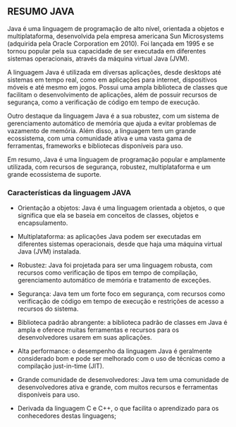 ## RESUMO JAVA

Java é uma linguagem de programação de alto nível, orientada a objetos e multiplataforma, desenvolvida pela empresa americana Sun Microsystems (adquirida pela Oracle Corporation em 2010). Foi lançada em 1995 e se tornou popular pela sua capacidade de ser executada em diferentes sistemas operacionais, através da máquina virtual Java (JVM).

A linguagem Java é utilizada em diversas aplicações, desde desktops até sistemas em tempo real, como em aplicações para internet, dispositivos móveis e até mesmo em jogos. Possui uma ampla biblioteca de classes que facilitam o desenvolvimento de aplicações, além de possuir recursos de segurança, como a verificação de código em tempo de execução.

Outro destaque da linguagem Java é a sua robustez, com um sistema de gerenciamento automático de memória que ajuda a evitar problemas de vazamento de memória. Além disso, a linguagem tem um grande ecossistema, com uma comunidade ativa e uma vasta gama de ferramentas, frameworks e bibliotecas disponíveis para uso.

Em resumo, Java é uma linguagem de programação popular e amplamente utilizada, com recursos de segurança, robustez, multiplataforma e um grande ecossistema de suporte.

### Características da linguagem JAVA

* Orientação a objetos: Java é uma linguagem orientada a objetos, o que significa que ela se baseia em conceitos de classes, objetos e encapsulamento.

* Multiplataforma: as aplicações Java podem ser executadas em diferentes sistemas operacionais, desde que haja uma máquina virtual Java (JVM) instalada.

* Robustez: Java foi projetada para ser uma linguagem robusta, com recursos como verificação de tipos em tempo de compilação, gerenciamento automático de memória e tratamento de exceções.

* Segurança: Java tem um forte foco em segurança, com recursos como verificação de código em tempo de execução e restrições de acesso a recursos do sistema.

* Biblioteca padrão abrangente: a biblioteca padrão de classes em Java é ampla e oferece muitas ferramentas e recursos para os desenvolvedores usarem em suas aplicações.

* Alta performance: o desempenho da linguagem Java é geralmente considerado bom e pode ser melhorado com o uso de técnicas como a compilação just-in-time (JIT).

* Grande comunidade de desenvolvedores: Java tem uma comunidade de desenvolvedores ativa e grande, com muitos recursos e ferramentas disponíveis para uso.

* Derivada da linguagem C e C++, o que facilita o aprendizado para os conhecedores destas linguagens;
